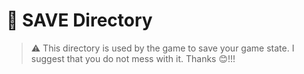 # 💾 SAVE Directory
> ⚠ This directory is used by the game to save your game state. I suggest that you do not mess with it. Thanks 😊!!!
